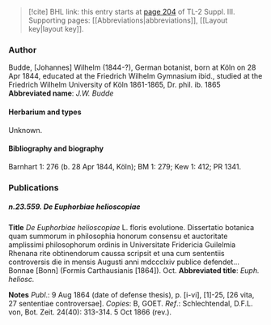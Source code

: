 > [!cite] BHL link: this entry starts at [page 204](https://www.biodiversitylibrary.org/page/33266511) of TL-2 Suppl. III.
> Supporting pages: [[Abbreviations|abbreviations]], [[Layout key|layout key]].

### Author

Budde, \[Johannes\] Wilhelm (1844-?), German botanist, born at Köln on 28 Apr 1844, educated at the Friedrich Wilhelm Gymnasium ibid., studied at the Friedrich Wilhelm University of Köln 1861-1865, Dr. phil. ib. 1865 
**Abbreviated name**: *J.W. Budde*

#### Herbarium and types

Unknown.

#### Bibliography and biography

Barnhart 1: 276 (b. 28 Apr 1844, Köln); BM 1: 279; Kew 1: 412; PR 1341.

### Publications

##### n.23.559. De Euphorbiae helioscopiae

**Title**
*De Euphorbiae helioscopiae* L. floris evolutione. Dissertatio botanica quam summorum in philosophia honorum consensu et auctoritate amplissimi philosophorum ordinis in Universitate Fridericia Guilelmia Rhenana rite obtinendorum caussa scripsit et una cum sententiis controversis die in mensis Augusti anni mdccclxiv publice defendet... Bonnae \[Bonn\] (Formis Carthausianis \[1864\]). Oct.
**Abbreviated title**: *Euph. heliosc.*

**Notes**
*Publ*.: 9 Aug 1864 (date of defense thesis), p. \[i-vi\], \[1\]-25, \[26 vita, 27 sententiae controversae\]. *Copies*: B, GOET.
*Ref*.: Schlechtendal, D.F.L. von, Bot. Zeit. 24(40): 313-314. 5 Oct 1866 (rev.).

